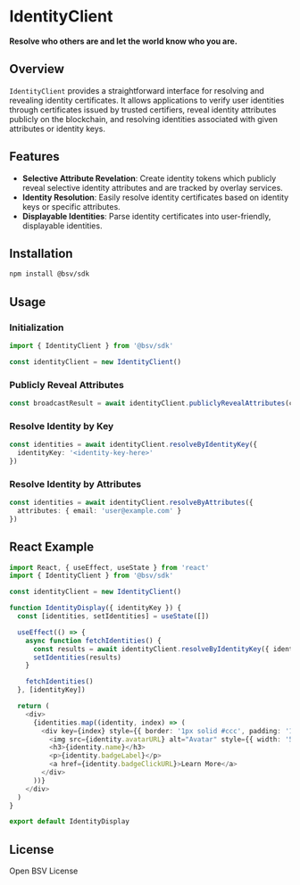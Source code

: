 # IdentityClient

**Resolve who others are and let the world know who you are.**

## Overview

`IdentityClient` provides a straightforward interface for resolving and revealing identity certificates. It allows applications to verify user identities through certificates issued by trusted certifiers, reveal identity attributes publicly on the blockchain, and resolving identities associated with given attributes or identity keys.

## Features

- **Selective Attribute Revelation**: Create identity tokens which publicly reveal selective identity attributes and are tracked by overlay services.
- **Identity Resolution**: Easily resolve identity certificates based on identity keys or specific attributes.
- **Displayable Identities**: Parse identity certificates into user-friendly, displayable identities.

## Installation

```bash
npm install @bsv/sdk
```

## Usage

### Initialization

```typescript
import { IdentityClient } from '@bsv/sdk'

const identityClient = new IdentityClient()
```

### Publicly Reveal Attributes

```typescript
const broadcastResult = await identityClient.publiclyRevealAttributes(certificate, ['name', 'email'])
```

### Resolve Identity by Key

```typescript
const identities = await identityClient.resolveByIdentityKey({
  identityKey: '<identity-key-here>'
})
```

### Resolve Identity by Attributes

```typescript
const identities = await identityClient.resolveByAttributes({
  attributes: { email: 'user@example.com' }
})
```

## React Example

```ts
import React, { useEffect, useState } from 'react'
import { IdentityClient } from '@bsv/sdk'

const identityClient = new IdentityClient()

function IdentityDisplay({ identityKey }) {
  const [identities, setIdentities] = useState([])

  useEffect(() => {
    async function fetchIdentities() {
      const results = await identityClient.resolveByIdentityKey({ identityKey })
      setIdentities(results)
    }

    fetchIdentities()
  }, [identityKey])

  return (
    <div>
      {identities.map((identity, index) => (
        <div key={index} style={{ border: '1px solid #ccc', padding: '10px', marginBottom: '10px', borderRadius: '5px' }}>
          <img src={identity.avatarURL} alt="Avatar" style={{ width: '50px', height: '50px', borderRadius: '25px' }} />
          <h3>{identity.name}</h3>
          <p>{identity.badgeLabel}</p>
          <a href={identity.badgeClickURL}>Learn More</a>
        </div>
      ))}
    </div>
  )
}

export default IdentityDisplay
```

## License

Open BSV License

